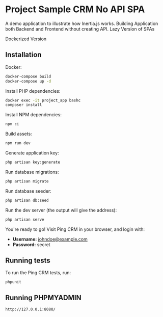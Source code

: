# Project Sample CRM No API SPA

A demo application to illustrate how Inertia.js works.
Building Application both Backend and Frontend without creating API.
Lazy Version of SPAs

Dockerized Version

## Installation

Docker:

```sh
docker-compose build
docker-compose up -d
```


Install PHP dependencies:

```sh
docker exec -it project_app bashc
composer install
```

Install NPM dependencies:

```sh
npm ci
```

Build assets:

```sh
npm run dev
```

Generate application key:

```sh
php artisan key:generate
```

Run database migrations:

```sh
php artisan migrate
```

Run database seeder:

```sh
php artisan db:seed
```

Run the dev server (the output will give the address):

```sh
php artisan serve
```

You're ready to go! Visit Ping CRM in your browser, and login with:

- **Username:** johndoe@example.com
- **Password:** secret

## Running tests

To run the Ping CRM tests, run:

```
phpunit
```

## Running PHPMYADMIN

```
http://127.0.0.1:8080/
```
